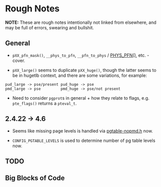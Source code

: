 # Rough Notes

__NOTE:__ These are rough notes intentionally not linked from elsewhere, and may
be full of errors, swearing and bullshit.

## General

* `pXX_pfn_mask()`, `__phys_to_pfn`, `__pfn_to_phys` / [PHYS_PFN()][PFN_PHYS],
  etc. - cover.

* `pXX_large()` seems to duplicate `pXX_huge()`, though the latter seems to be
  in hugetlb context, and there are some variations, for example:

```
pud_large -> pse/present pud_huge -> pse
pmd_large -> pse         pmd_huge -> pse/not present
```

* Need to consider `pgprot`s in general + how they relate to flags,
  e.g. `pte_flags()` returns a `pteval_t`.

## 2.4.22 -> 4.6

* Seems like missing page levels is handled via
  [pgtable-nopmd.h][pgtable-nopmd.h] now.

* `CONFIG_PGTABLE_LEVELS` is used to determine number of pg table levels now.

## TODO

## Big Blocks of Code

[PFN_PHYS]:https://github.com/torvalds/linux/blob/v4.6/include/linux/pfn.h#L20
[pgtable-nopmd.h]:https://github.com/torvalds/linux/blob/v4.6/include/asm-generic/pgtable-nopmd.h
